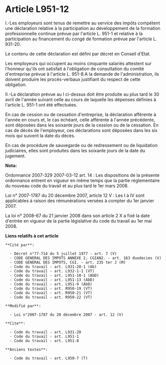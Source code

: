# Article L951-12

I.-Les employeurs sont tenus de remettre au service des impôts compétent une déclaration relative à la participation au
développement de la formation professionnelle continue prévue par l'article L. 951-1 et relative à la participation au
financement du congé de formation prévue par l'article L. 931-20. 

Le contenu de cette déclaration est défini par décret en Conseil d'Etat. 

Les employeurs qui occupent au moins cinquante salariés attestent sur l'honneur qu'ils ont satisfait à l'obligation de
consultation du comité d'entreprise prévue à l'article L. 951-8.A la demande de l'administration, ils doivent produire les
procès-verbaux justifiant du respect de cette obligation. 

II.-La déclaration prévue au I ci-dessus doit être produite au plus tard le 30 avril de l'année suivant celle au cours de
laquelle les dépenses définies à l'article L. 951-1 ont été effectuées. 

En cas de cession ou de cessation d'entreprise, la déclaration afférente à l'année en cours et, le cas échéant, celle
afférente à l'année précédente, sont déposées dans les soixante jours de la cession ou de la cessation. En cas de décès de
l'employeur, ces déclarations sont déposées dans les six mois qui suivent la date du décès. 

En cas de procédure de sauvegarde ou de redressement ou de liquidation judiciaires, elles sont produites dans les soixante
jours de la date du jugement.

**Nota:**

Ordonnance 2007-329 2007-03-12 art. 14 : Les dispositions de la présente ordonnance entrent en vigueur en même temps que la
partie réglementaire du nouveau code du travail et au plus tard le 1er mars 2008. 

Loi n° 2007-1787 du 20 décembre 2007, article 12 V : Les I à IV sont applicables à raison des rémunérations versées à compter
du 1er janvier 2007.

La loi n° 2008-67 du 21 janvier 2008 dans son article 2 X a fixé la date d'entrée en vigueur de la partie législative du code
du travail au 1er mai 2008.

**Liens relatifs à cet article**

	**Cité par**:

	  - Décret n°77-714 du 5 juillet 1977 - art. 7 (V)
	  - CODE GENERAL DES IMPOTS ANNEXE 2, CGIAN2. - art. 163 duodecies (V)
	  - CODE GENERAL DES IMPOTS, CGI. - art. 235 ter J (M)
	  - Code du travail - art. L931-20-1 (Ab)
	  - Code du travail - art. L932-1-1 (VT)
	  - Code du travail - art. L951-10-1 (AbD)
	  - Code du travail - art. L951-13 (AbD)
	  - Code du travail - art. L951-9 (AbD)
	  - Code du travail - art. R950-19 (VT)
	  - Code du travail - art. R950-21 (VT)
	  - Code du travail - art. R950-22 (VT)

	**Modifié par**:

	  - Loi n°2007-1787 du 20 décembre 2007 - art. 12 (V)

	**Cite**:

	  - Code du travail - art. L931-20
	  - Code du travail - art. L951-1
	  - Code du travail - art. L951-8

	**Anciens textes**:

	  - Code du travail - art. L950-7 (T)
